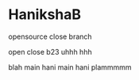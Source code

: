 # HanikshaB
opensource
close
 branch

open
close
b23
uhhh
hhh

blah
 main
 hani
 main
 hani
plammmmm
